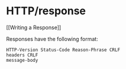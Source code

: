 # HTTP/response

[[Writing a Response]]

Responses have the following format:

```
HTTP-Version Status-Code Reason-Phrase CRLF
headers CRLF
message-body
```

